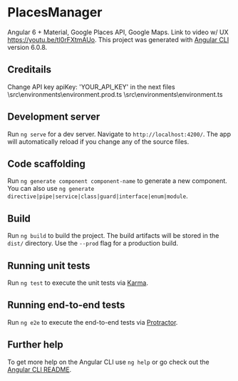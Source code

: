 # PlacesManager

Angular 6 + Material, Google Places API, Google Maps.
Link to video w/ UX https://youtu.be/tI0rFXtmAUo.
This project was generated with [Angular CLI](https://github.com/angular/angular-cli) version 6.0.8.

## Creditails

Change API key
 apiKey: 'YOUR_API_KEY'
in the next files
\src\environments\environment.prod.ts
\src\environments\environment.ts

## Development server

Run `ng serve` for a dev server. Navigate to `http://localhost:4200/`. The app will automatically reload if you change any of the source files.

## Code scaffolding

Run `ng generate component component-name` to generate a new component. You can also use `ng generate directive|pipe|service|class|guard|interface|enum|module`.

## Build

Run `ng build` to build the project. The build artifacts will be stored in the `dist/` directory. Use the `--prod` flag for a production build.

## Running unit tests

Run `ng test` to execute the unit tests via [Karma](https://karma-runner.github.io).

## Running end-to-end tests

Run `ng e2e` to execute the end-to-end tests via [Protractor](http://www.protractortest.org/).

## Further help

To get more help on the Angular CLI use `ng help` or go check out the [Angular CLI README](https://github.com/angular/angular-cli/blob/master/README.md).
